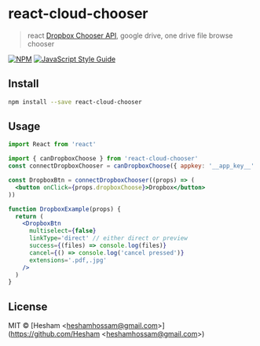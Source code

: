 # react-cloud-chooser

> react [Dropbox Chooser API](https://www.dropbox.com/developers/chooser), google drive, one drive file browse chooser

[![NPM](https://img.shields.io/npm/v/react-cloud-chooser.svg)](https://www.npmjs.com/package/react-cloud-chooser) [![JavaScript Style Guide](https://img.shields.io/badge/code_style-standard-brightgreen.svg)](https://standardjs.com)

## Install

```bash
npm install --save react-cloud-chooser
```

## Usage

```jsx
import React from 'react'

import { canDropboxChoose } from 'react-cloud-chooser'
const connectDropboxChooser = canDropboxChoose({ appkey: '__app_key__' })

const DropboxBtn = connectDropboxChooser((props) => (
  <button onClick={props.dropboxChoose}>Dropbox</button>
))

function DropboxExample(props) {
  return (
    <DropboxBtn
      multiselect={false}
      linkType='direct' // either direct or preview
      success={(files) => console.log(files)}
      cancel={() => console.log('cancel pressed')}
      extensions='.pdf,.jpg'
    />
  )
}

```

## License

MIT © [Hesham &lt;heshamhossam@gmail.com&gt;](https://github.com/Hesham &lt;heshamhossam@gmail.com&gt;)
